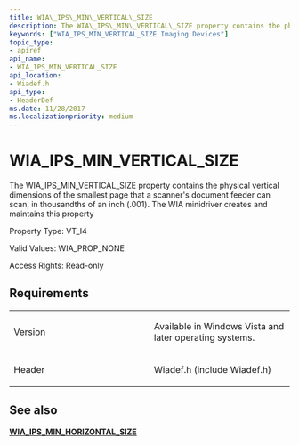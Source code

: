 ```yaml
---
title: WIA\_IPS\_MIN\_VERTICAL\_SIZE
description: The WIA\_IPS\_MIN\_VERTICAL\_SIZE property contains the physical vertical dimensions of the smallest page that a scanner's document feeder can scan, in thousandths of an inch (.001).
keywords: ["WIA_IPS_MIN_VERTICAL_SIZE Imaging Devices"]
topic_type:
- apiref
api_name:
- WIA_IPS_MIN_VERTICAL_SIZE
api_location:
- Wiadef.h
api_type:
- HeaderDef
ms.date: 11/28/2017
ms.localizationpriority: medium
---
```


# WIA\_IPS\_MIN\_VERTICAL\_SIZE


The WIA\_IPS\_MIN\_VERTICAL\_SIZE property contains the physical vertical dimensions of the smallest page that a scanner's document feeder can scan, in thousandths of an inch (.001). The WIA minidriver creates and maintains this property

Property Type: VT\_I4

Valid Values: WIA\_PROP\_NONE

Access Rights: Read-only

## Requirements

<table>
<colgroup>
<col width="50%" />
<col width="50%" />
</colgroup>
<tbody>
<tr class="odd">
<td><p>Version</p></td>
<td><p>Available in Windows Vista and later operating systems.</p></td>
</tr>
<tr class="even">
<td><p>Header</p></td>
<td>Wiadef.h (include Wiadef.h)</td>
</tr>
</tbody>
</table>

## See also


[**WIA\_IPS\_MIN\_HORIZONTAL\_SIZE**](wia-ips-min-horizontal-size.md)

 

 







